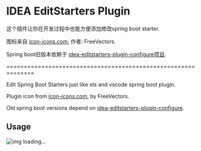 # IDEA EditStarters Plugin

这个插件让你在开发过程中也能方便添加修改spring boot starter.

图标来自 [icon-icons.com](https://icon-icons.com/icon/feather-pen-graphic-design/52939), 作者: FreeVectors.

Spring
boot旧版本依赖于 [idea-editstarters-plugin-configure项目](https://github.com/hdzitao/idea-editstarters-plugin-configure).

==============================================================

Edit Spring Boot Starters just like sts and vscode spring boot plugin.

Plugin icon from [icon-icons.com](https://icon-icons.com/icon/feather-pen-graphic-design/52939), by FreeVectors.

Old spring boot versions depend
on [idea-editstarters-plugin-configure](https://github.com/hdzitao/idea-editstarters-plugin-configure).

## Usage

![img loading...](https://user-images.githubusercontent.com/12962462/51593574-734e2000-1f2d-11e9-88a0-9d43f7877131.gif)

